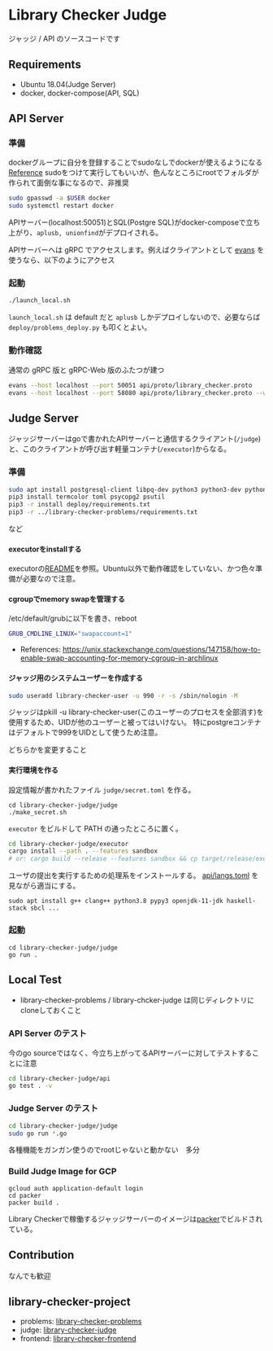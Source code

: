 # Library Checker Judge

ジャッジ / API のソースコードです

## Requirements

- Ubuntu 18.04(Judge Server)
- docker, docker-compose(API, SQL)

## API Server

### 準備

dockerグループに自分を登録することでsudoなしでdockerが使えるようになる [Reference](https://qiita.com/DQNEO/items/da5df074c48b012152ee)
sudoをつけて実行してもいいが、色んなところにrootでフォルダが作られて面倒な事になるので、非推奨

```sh
sudo gpasswd -a $USER docker
sudo systemctl restart docker
```

APIサーバー(localhost:50051)とSQL(Postgre SQL)がdocker-composeで立ち上がり、`aplusb, unionfind`がデプロイされる。

APIサーバーへは gRPC でアクセスします。例えばクライアントとして [evans](https://github.com/ktr0731/evans) を使うなら、以下のようにアクセス

### 起動

```sh
./launch_local.sh
```

`launch_local.sh` は default だと `aplusb` しかデプロイしないので、必要ならば `deploy/problems_deploy.py` も叩くとよい。

### 動作確認

通常の gRPC 版と gRPC-Web 版のふたつが建つ

```sh
evans --host localhost --port 50051 api/proto/library_checker.proto
evans --host localhost --port 58080 api/proto/library_checker.proto --web
```

## Judge Server

ジャッジサーバーはgoで書かれたAPIサーバーと通信するクライアント(`/judge`)と、このクライアントが呼び出す軽量コンテナ(`/executor`)からなる。

### 準備

```sh
sudo apt install postgresql-client libpq-dev python3 python3-dev python3-pip g++ cgroup-tools libcap2-bin
pip3 install termcolor toml psycopg2 psutil
pip3 -r install deploy/requirements.txt
pip3 -r ../library-checker-problems/requirements.txt
```

など

#### executorをinstallする

executorの[README](./executor/README.md)を参照。Ubuntu以外で動作確認をしていない、かつ色々準備が必要なので注意。

#### cgroupでmemory swapを管理する

/etc/default/grubに以下を書き、reboot

```sh
GRUB_CMDLINE_LINUX="swapaccount=1"
```

- References: https://unix.stackexchange.com/questions/147158/how-to-enable-swap-accounting-for-memory-cgroup-in-archlinux


#### ジャッジ用のシステムユーザーを作成する

```sh
sudo useradd library-checker-user -u 990 -r -s /sbin/nologin -M
```

ジャッジはpkill -u library-checker-user(このユーザーのプロセスを全部消す)を使用するため、UIDが他のユーザーと被ってはいけない。
特にpostgreコンテナはデフォルトで999をUIDとして使うため注意。

どちらかを変更すること

#### 実行環境を作る

設定情報が書かれたファイル `judge/secret.toml` を作る。

```
cd library-checker-judge/judge
./make_secret.sh
```

`executor` をビルドして PATH の通ったところに置く。

```sh
cd library-checker-judge/executor
cargo install --path . --features sandbox
# or: cargo build --release --features sandbox && cp target/release/executor_rust path/to/...
```

ユーザの提出を実行するための処理系をインストールする。
[api/langs.toml](https://github.com/yosupo06/library-checker-judge/blob/master/api/langs.toml) を見ながら適当にする。

```
sudo apt install g++ clang++ python3.8 pypy3 openjdk-11-jdk haskell-stack sbcl ...
```

### 起動

```
cd library-checker-judge/judge
go run .
```

## Local Test

- library-checker-problems / library-chcker-judge は同じディレクトリにcloneしておくこと

### API Server のテスト

今のgo sourceではなく、今立ち上がってるAPIサーバーに対してテストすることに注意

```sh
cd library-checker-judge/api
go test . -v
```

### Judge Server のテスト

```sh
cd library-checker-judge/judge
sudo go run *.go
```

各種機能をガンガン使うのでrootじゃないと動かない　多分

### Build Judge Image for GCP

```
gcloud auth application-default login
cd packer
packer build .
```

Library Checkerで稼働するジャッジサーバーのイメージは[packer](https://www.packer.io/)でビルドされている。


## Contribution

なんでも歓迎

## library-checker-project

- problems: [library-checker-problems](https://github.com/yosupo06/library-checker-problems)
- judge: [library-checker-judge](https://github.com/yosupo06/library-checker-judge)
- frontend: [library-checker-frontend](https://github.com/yosupo06/library-checker-frontend)
